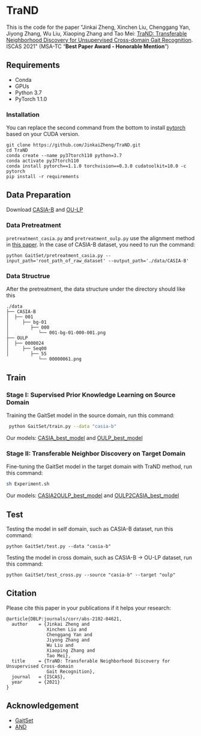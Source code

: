# TraND
This is the code for the paper "Jinkai Zheng, Xinchen Liu, Chenggang Yan, Jiyong Zhang, Wu Liu, Xiaoping Zhang and Tao Mei: [TraND: Transferable Neighborhood Discovery for
Unsupervised Cross-domain Gait Recognition](https://arxiv.org/abs/2102.04621). ISCAS 2021" (MSA-TC “**Best Paper Award - Honorable Mention**”)


## Requirements
- Conda
- GPUs
- Python 3.7
- PyTorch 1.1.0

### Installation
You can replace the second command from the bottom to install
[pytorch](https://pytorch.org/get-started/previous-versions/#v110) 
based on your CUDA version.
```
git clone https://github.com/JinkaiZheng/TraND.git
cd TraND
conda create --name py37torch110 python=3.7
conda activate py37torch110
conda install pytorch==1.1.0 torchvision==0.3.0 cudatoolkit=10.0 -c pytorch
pip install -r requirements
```


## Data Preparation
Download [CASIA-B](http://www.cbsr.ia.ac.cn/english/Gait%20Databases.asp) and [OU-LP](http://www.am.sanken.osaka-u.ac.jp/BiometricDB/GaitLP.html)

### Data Pretreatment
`pretreatment_casia.py` and `pretreatment_oulp.py` use the alignment method in
[this paper](https://ipsjcva.springeropen.com/articles/10.1186/s41074-018-0039-6).
In the case of CASIA-B dataset, you need to run the command:
```
python GaitSet/pretreatment_casia.py --input_path='root_path_of_raw_dataset' --output_path='./data/CASIA-B'
```

### Data Structrue
After the pretreatment, the data structure under the directory should like this
```
./data
├── CASIA-B
│  ├── 001
│     ├── bg-01
│        ├── 000
│           └── 001-bg-01-000-001.png
├── OULP
│  ├── 0000024
│     ├── Seq00
│        ├── 55
            └── 00000061.png
```


## Train
### Stage I: Supervised Prior Knowledge Learning on Source Domain

Training the GaitSet model in the source domain, run this command:
```bash
 python GaitSet/train.py --data "casia-b"
```
Our models: [CASIA_best_model](https://github.com/JinkaiZheng/TraND/releases/download/V0.1/CASIA_best_encoder.ptm) and [OULP_best_model](https://github.com/JinkaiZheng/TraND/releases/download/V0.1/OULP_best_encoder.ptm)

### Stage II: Transferable Neighbor Discovery on Target Domain

Fine-tuning the GaitSet model in the target domain with TraND method, run this command:
```bash
sh Experiment.sh
```
Our models: [CASIA2OULP_best_model](https://github.com/JinkaiZheng/TraND/releases/download/V0.1/CASIA2OULP_best_encoder.ptm) and [OULP2CASIA_best_model](https://github.com/JinkaiZheng/TraND/releases/download/V0.1/OULP2CASIA_best_encoder.ptm)

## Test
Testing the model in self domain, such as CASIA-B dataset, run this command:
```
python GaitSet/test.py --data "casia-b"
```
Testing the model in cross domain, such as CASIA-B -> OU-LP dataset, run this command:
```
python GaitSet/test_cross.py --source "casia-b" --target "oulp"
```


## Citation
Please cite this paper in your publications if it helps your research:
```
@article{DBLP:journals/corr/abs-2102-04621,
  author    = {Jinkai Zheng and
               Xinchen Liu and
               Chenggang Yan and
               Jiyong Zhang and
               Wu Liu and
               Xiaoping Zhang and
               Tao Mei},
  title     = {TraND: Transferable Neighborhood Discovery for Unsupervised Cross-domain
               Gait Recognition},
  journal   = {ISCAS},
  year      = {2021}
}
```


## Acknowledgement
- [GaitSet](https://github.com/AbnerHqC/GaitSet)
- [AND](https://github.com/Raymond-sci/AND)
